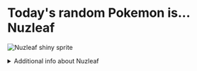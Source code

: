 # Today's random Pokemon is... Nuzleaf

![Nuzleaf shiny sprite](https://raw.githubusercontent.com/PokeAPI/sprites/master/sprites/pokemon/shiny/274.png)

<details>
<summary>Additional info about Nuzleaf</summary>

| srpite type | image |
|------|------|
| back_default | ![Nuzleaf back_default sprite](https://raw.githubusercontent.com/PokeAPI/sprites/master/sprites/pokemon/back/274.png) |
| back_female | ![Nuzleaf back_female sprite](https://raw.githubusercontent.com/PokeAPI/sprites/master/sprites/pokemon/back/female/274.png) |
| back_shiny | ![Nuzleaf back_shiny sprite](https://raw.githubusercontent.com/PokeAPI/sprites/master/sprites/pokemon/back/shiny/274.png) |
| back_shiny_female | ![Nuzleaf back_shiny_female sprite](https://raw.githubusercontent.com/PokeAPI/sprites/master/sprites/pokemon/back/shiny/female/274.png) |
| front_default | ![Nuzleaf front_default sprite](https://raw.githubusercontent.com/PokeAPI/sprites/master/sprites/pokemon/274.png) |
| front_female | ![Nuzleaf front_female sprite](https://raw.githubusercontent.com/PokeAPI/sprites/master/sprites/pokemon/female/274.png) |
| front_shiny_female | ![Nuzleaf front_shiny_female sprite](https://raw.githubusercontent.com/PokeAPI/sprites/master/sprites/pokemon/shiny/female/274.png) | </details>